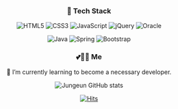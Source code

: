 <div align="center">
<h3>🌈 Tech Stack</h3>  
    
  
![HTML5](https://img.shields.io/badge/html5-DF0000.svg?style=for-the-badge&logo=html5&logoColor=white) ![CSS3](https://img.shields.io/badge/css3-%231572B6.svg?style=for-the-badge&logo=css3&logoColor=white) ![JavaScript](https://img.shields.io/badge/javascript-F44A6A.svg?style=for-the-badge&logo=javascript&logoColor=%23F7DF1E) ![jQuery](https://img.shields.io/badge/jquery-31B8BB.svg?style=for-the-badge&logo=jquery&logoColor=white) ![Oracle](https://img.shields.io/badge/Oracle-06AC38?style=for-the-badge&logo=oracle&logoColor=white)

 ![Java](https://img.shields.io/badge/java-%23ED8B00.svg?style=for-the-badge&logo=java&logoColor=white) ![Spring](https://img.shields.io/badge/spring-%236DB33F.svg?style=for-the-badge&logo=spring&logoColor=white) ![Bootstrap](https://img.shields.io/badge/bootstrap-FF7751.svg?style=for-the-badge&logo=bootstrap&logoColor=white)  
  



  <h3>💕👩‍💻 Me</h3>  
  
  🌱 I’m currently learning to become a necessary developer.  
    
![Jungeun GitHub stats](https://github-readme-stats.vercel.app/api?username=Jungeun&show_icons=true&theme=radical)


[![Hits](https://hits.seeyoufarm.com/api/count/incr/badge.svg?url=https%3A%2F%2Fgithub.com%2Frulru23%2Fhit-counter&count_bg=%23FFC4F0&title_bg=%23FF35DF&icon=&icon_color=%23FF4DBC&title=hits&edge_flat=false)](https://hits.seeyoufarm.com)
  
</div>  
  
<!--
![Django](https://img.shields.io/badge/django-BE95FF.svg?style=for-the-badge&logo=django&logoColor=white) ![Python](https://img.shields.io/badge/python-00A8E1?style=for-the-badge&logo=python&logoColor=ffdd54) 

**rulru23/rulru23** is a ✨ _special_ ✨ repository because its `README.md` (this file) appears on your GitHub profile.

[![Hits](https://hits.seeyoufarm.com/api/count/incr/badge.svg?url=https%3A%2F%2Fgithub.com%2Frulru23%2Fhit-counter)](https://hits.seeyoufarm.com)

Here are some ideas to get you started:

- 🔭 I’m currently working on ...
- 🌱 I’m currently learning ...
- 👯 I’m looking to collaborate on ...
- 🤔 I’m looking for help with ...
- 💬 Ask me about ...
- 📫 How to reach me: ...
- 😄 Pronouns: ...
- ⚡ Fun fact: ...
-->
